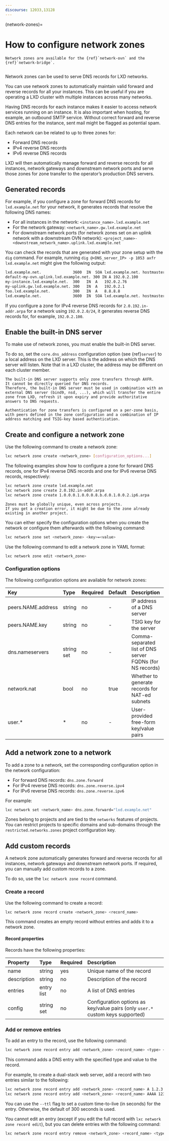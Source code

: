 ```yaml
---
discourse: 12033,13128
---
```


(network-zones)=
# How to configure network zones

```{note}
Network zones are available for the {ref}`network-ovn` and the {ref}`network-bridge`.
```

```{youtube} https://www.youtube.com/watch?v=2MqpJOogNVQ
```

Network zones can be used to serve DNS records for LXD networks.

You can use network zones to automatically maintain valid forward and reverse records for all your instances.
This can be useful if you are operating a LXD cluster with multiple instances across many networks.

Having DNS records for each instance makes it easier to access network services running on an instance.
It is also important when hosting, for example, an outbound SMTP service.
Without correct forward and reverse DNS entries for the instance, sent mail might be flagged as potential spam.

Each network can be related to up to three zones for:

- Forward DNS records
- IPv4 reverse DNS records
- IPv6 reverse DNS records

LXD will then automatically manage forward and reverse records for all instances, network gateways and downstream network ports and serve those zones for zone transfer to the operator’s production DNS servers.

## Generated records

For example, if you configure a zone for forward DNS records for `lxd.example.net` for your network, it generates records that resolve the following DNS names:

- For all instances in the network: `<instance_name>.lxd.example.net`
- For the network gateway: `<network_name>.gw.lxd.example.net`
- For downstream network ports (for network zones set on an uplink network with a downstream OVN network): `<project_name>-<downstream_network_name>.uplink.lxd.example.net`

You can check the records that are generated with your zone setup with the `dig` command.
For example, running `dig @<DNS_server_IP> -p 1053 axfr lxd.example.net` might give the following output:

```bash
lxd.example.net.              3600  IN	SOA	lxd.example.net. hostmaster.lxd.example.net. 1648118965 120 60 86400 30
default-my-ovn.uplink.lxd.example.net. 300 IN A 192.0.2.100
my-instance.lxd.example.net.  300   IN	A	192.0.2.76
my-uplink.gw.lxd.example.net. 300   IN	A	192.0.2.1
foo.lxd.example.net.          300	IN	A	8.8.8.8
lxd.example.net.              3600	IN	SOA	lxd.example.net. hostmaster.lxd.example.net. 1648118965 120 60 86400 30
```

If you configure a zone for IPv4 reverse DNS records for `2.0.192.in-addr.arpa` for a network using `192.0.2.0/24`, it generates reverse DNS records for, for example, `192.0.2.100`.

## Enable the built-in DNS server

To make use of network zones, you must enable the built-in DNS server.

To do so, set the `core.dns_address` configuration option (see {ref}`server`) to a local address on the LXD server.
This is the address on which the DNS server will listen.
Note that in a LXD cluster, the address may be different on each cluster member.

```{note}
The built-in DNS server supports only zone transfers through AXFR.
It cannot be directly queried for DNS records.
Therefore, the built-in DNS server must be used in combination with an external DNS server (bind9, nsd, ...), which will transfer the entire zone from LXD, refresh it upon expiry and provide authoritative answers to DNS requests.

Authentication for zone transfers is configured on a per-zone basis, with peers defined in the zone configuration and a combination of IP address matching and TSIG-key based authentication.
```

## Create and configure a network zone

Use the following command to create a network zone:

```bash
lxc network zone create <network_zone> [configuration_options...]
```

The following examples show how to configure a zone for forward DNS records, one for IPv4 reverse DNS records and one for IPv6 reverse DNS records, respectively:

```bash
lxc network zone create lxd.example.net
lxc network zone create 2.0.192.in-addr.arpa
lxc network zone create 1.0.0.0.1.0.0.0.8.b.d.0.1.0.0.2.ip6.arpa
```

```{note}
Zones must be globally unique, even across projects.
If you get a creation error, it might be due to the zone already existing in another project.
```

You can either specify the configuration options when you create the network or configure them afterwards with the following command:

```bash
lxc network zone set <network_zone> <key>=<value>
```

Use the following command to edit a network zone in YAML format:

```bash
lxc network zone edit <network_zone>
```

### Configuration options

The following configuration options are available for network zones:

Key                 | Type       | Required | Default | Description
:--                 | :--        | :--      | -       | :--
peers.NAME.address  | string     | no       | -       | IP address of a DNS server
peers.NAME.key      | string     | no       | -       | TSIG key for the server
dns.nameservers     | string set | no       | -       | Comma-separated list of DNS server FQDNs (for NS records)
network.nat         | bool       | no       | true    | Whether to generate records for NAT-ed subnets
user.*              | *          | no       | -       | User-provided free-form key/value pairs

## Add a network zone to a network

To add a zone to a network, set the corresponding configuration option in the network configuration:

- For forward DNS records: `dns.zone.forward`
- For IPv4 reverse DNS records: `dns.zone.reverse.ipv4`
- For IPv6 reverse DNS records: `dns.zone.reverse.ipv6`

For example:

```bash
lxc network set <network_name> dns.zone.forward="lxd.example.net"
```

Zones belong to projects and are tied to the `networks` features of projects.
You can restrict projects to specific domains and sub-domains through the `restricted.networks.zones` project configuration key.

## Add custom records

A network zone automatically generates forward and reverse records for all instances, network gateways and downstream network ports.
If required, you can manually add custom records to a zone.

To do so, use the `lxc network zone record` command.

### Create a record

Use the following command to create a record:

```bash
lxc network zone record create <network_zone> <record_name>
```

This command creates an empty record without entries and adds it to a network zone.

#### Record properties

Records have the following properties:

Property          | Type       | Required | Description
:--               | :--        | :--      | :--
name              | string     | yes      | Unique name of the record
description       | string     | no       | Description of the record
entries           | entry list | no       | A list of DNS entries
config            | string set | no       | Configuration options as key/value pairs (only `user.*` custom keys supported)

### Add or remove entries

To add an entry to the record, use the following command:

```bash
lxc network zone record entry add <network_zone> <record_name> <type> <value> [--ttl <TTL>]
```

This command adds a DNS entry with the specified type and value to the record.

For example, to create a dual-stack web server, add a record with two entries similar to the following:

```bash
lxc network zone record entry add <network_zone> <record_name> A 1.2.3.4
lxc network zone record entry add <network_zone> <record_name> AAAA 1234::1234
```

You can use the `--ttl` flag to set a custom time-to-live (in seconds) for the entry.
Otherwise, the default of 300 seconds is used.

You cannot edit an entry (except if you edit the full record with `lxc network zone record edit`), but you can delete entries with the following command:

```bash
lxc network zone record entry remove <network_zone> <record_name> <type> <value>
```
